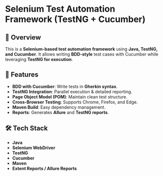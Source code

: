 # Selenium Test Automation Framework (TestNG + Cucumber)  

## 📌 Overview  
This is a **Selenium-based test automation framework** using **Java, TestNG, and Cucumber**. It allows writing **BDD-style** test cases with Cucumber while leveraging **TestNG for execution**.  

## 🚀 Features  
- **BDD with Cucumber**: Write tests in **Gherkin syntax**.  
- **TestNG Integration**: Parallel execution & detailed reporting.  
- **Page Object Model (POM)**: Maintain clean test structure.  
- **Cross-Browser Testing**: Supports Chrome, Firefox, and Edge.  
- **Maven Build**: Easy dependency management.  
- **Reports**: Generates **Allure** and **TestNG reports**.  

## 🛠️ Tech Stack  
- **Java**  
- **Selenium WebDriver**  
- **TestNG**  
- **Cucumber**  
- **Maven**  
- **Extent Reports / Allure Reports**  

